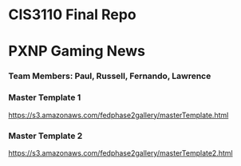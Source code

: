 # CIS3110 Final Repo
# PXNP Gaming News

### Team Members: Paul, Russell, Fernando, Lawrence

### Master Template 1
https://s3.amazonaws.com/fedphase2gallery/masterTemplate.html

### Master Template 2
https://s3.amazonaws.com/fedphase2gallery/masterTemplate2.html
